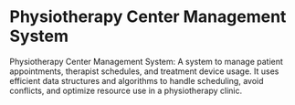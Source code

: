 # Physiotherapy Center Management System
 Physiotherapy Center Management System: A system to manage patient appointments, therapist schedules, and treatment device usage. It uses efficient data structures and algorithms to handle scheduling, avoid conflicts, and optimize resource use in a physiotherapy clinic.
